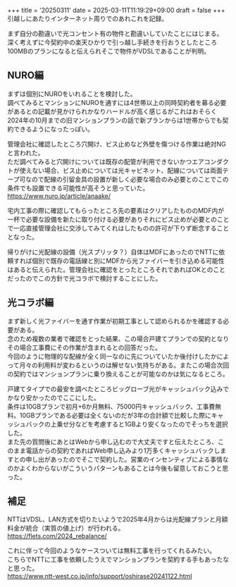 +++
title = '20250311'
date = 2025-03-11T11:19:29+09:00
draft = false
+++
引越しにあたりインターネット周りでのあれこれを記録。  

まず自分の勘違いで光コンセント有の物件と勘違いしていたことにはじまる。  
深く考えずに今契約中の楽天ひかりで引っ越し手続きを行おうとしたところ100MBのプランになると伝えられそこで物件がVDSLであることが判明。  

## NURO編
まずは個別にNUROをいれることを検討した。  
調べてみるとマンションにNUROを通すには4世帯以上の同時契約者を募る必要があるとの記載が見かけられかなりハードルが高く感じるがこれはおそらく2024年の10月までの旧マンションプランの話で新プランからは1世帯からでも契約できるようになったっぽい。

管理会社に確認したところ穴開け、ビス止めなど外壁を傷つける作業は絶対NGと言われた。  
ただ調べてみると穴開けについては既存の配管が利用できないかつエアコンダクトが使えない場合、ビス止めについては光キャビネット、配線については両面テープ可なので配線の引留金具の設置が新しく必要な場合のみ必要とのことでこの条件でも設置できる可能性が高そうと思っていた。  
https://www.nuro.jp/article/anaake/

宅内工事の際に確認してもらったところ先の要素はクリアしたもののMDF内が一杯で必要な設備を新たに取り付ける必要がありそれにビス止めが必要とのことで一応直接管理会社に交渉してみてくれはしたものの許可が下りず断念することとなった。  

帰りがけに光配線の設備（光スプリッタ？）自体はMDFにあったのでNTTに依頼すれば個別で既存の電話線と別にMDFから光ファイバーを引き込める可能性はあると伝えられた。管理会社に確認をとったところそれであればOKとのことだったのでこの方針で光コラボで検討することにした。  

## 光コラボ編
まず新しく光ファイバーを通す作業が初期工事として認められるかを確認する必要がある。  
念のため複数の業者で確認をとった結果、この場合戸建てプランでの契約となりその場合工事費にその作業が含まれるとの回答だった。  
今回のように物理的な配線が全く同一なのに先についていたか後付けしたかによって月々の利用料が変わるというのは解せない気持ちがある。またこの場合次回の契約ではマンションプランに乗り換えることが可能なのかは気になるところ。  

戸建てタイプでの最安を調べたところビッグローブ光がキャッシュバック込みでかなり安かったのでここにした。  
条件は10GBプランで初月+6か月無料、75000円キャッシュバック、工事費無料。10GBプランである必要は全くないのだが3年の合計額で比較した際にキャッシュバックの上乗せ分などを考慮すると1GBより安くなったのでそっちを選択した。  
また先の質問後にあとはWebから申し込むので大丈夫ですと伝えたところ、このまま電話からの契約であればWeb申し込みより1万多くキャッシュバックしますとの申し出があったのでそこで契約した。営業のインセンティブによる事情なのかよくわからないがこういうパターンもあることは今後も留意しておこうと思った。

## 補足
NTTはVDSL、LAN方式を切りたいようで2025年4月からは光配線プランと月額料金が統合（実質の値上げ）が行われる。  
https://flets.com/2024_rebalance/

これに伴って今回のようなケースついては無料工事を行ってくれるみたい。  
こちらでNTTに工事を依頼したうえでマンションプランを契約する手もあったなと思った。  
https://www.ntt-west.co.jp/info/support/oshirase20241122.html
